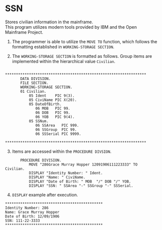 # SSN
Stores civilian information in the mainframe.\
This program utilizes modern tools provided by IBM and the Open Mainframe Project. 

1. The programmer is able to utilize the ```MOVE TO``` function, which follows the formatting established in ```WORKING-STORAGE SECTION```.

2. The ```WORKING-STORAGE SECTION``` is formatted as follows. Group items are implemented within the hierarchical value ```Civilian```.
```cobol
      *****************************************************************
       DATA DIVISION. 
       FILE SECTION. 
       WORKING-STORAGE SECTION. 
       01 Civilian.
           05 Ident    PIC 9(3).
           05 CiviName PIC X(20).
           05 DateOfBirth.
              06 MOB   PIC 99.
              06 DOB   PIC 99.
              06 YOB   PIC 9(4).
           05 SSNum.
              06 SSArea   PIC 999.
              06 SSGroup  PIC 99.
              06 SSSerial PIC 9999.
      *****************************************************************
```
3. Items are accessed within the ```PROCEDURE DIVSION```.
```cobol
       PROCEDURE DIVISION.
           MOVE "286Grace Murray Hopper 12091906111223333" TO Civilian.
           DISPLAY "Identity Number: " Ident.
           DISPLAY "Name: " CiviName. 
           DISPLAY "Date of Birth: " MOB  "/" DOB "/" YOB.
           DISPLAY "SSN: " SSArea "-" SSGroup "-" SSSerial.
```           
4. ```DISPLAY``` example after execution.
```
*********************************************
Identity Number: 286
Name: Grace Murray Hopper
Date of Birth: 12/09/1906
SSN: 111-22-3333
*********************************************
```

